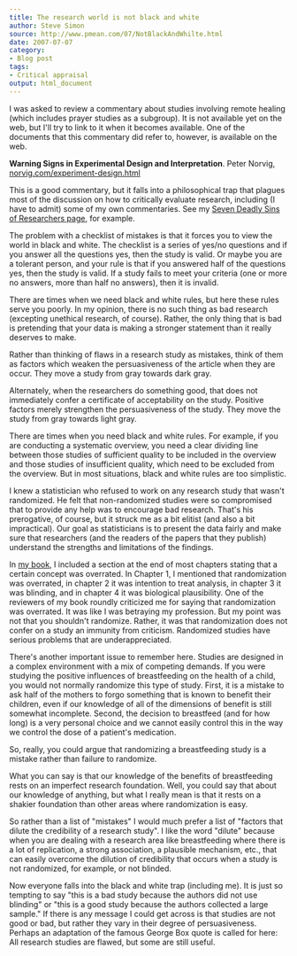 ```yaml
---
title: The research world is not black and white
author: Steve Simon
source: http://www.pmean.com/07/NotBlackAndWhilte.html
date: 2007-07-07
category:
- Blog post
tags:
- Critical appraisal
output: html_document
---
```

I was asked to review a commentary about studies involving remote
healing (which includes prayer studies as a subgroup). It is not
available yet on the web, but I\'ll try to link to it when it becomes
available. One of the documents that this commentary did refer to,
however, is available on the web.

**Warning Signs in Experimental Design and Interpretation**. Peter
Norvig,
[norvig.com/experiment-design.html](http://norvig.com/experiment-design.html)

This is a good commentary, but it falls into a philosophical trap that
plagues most of the discussion on how to critically evaluate research,
including (I have to admit) some of my own commentaries. See my [Seven
Deadly Sins of Researchers page](SevenSins.html), for example.

The problem with a checklist of mistakes is that it forces you to view
the world in black and white. The checklist is a series of yes/no
questions and if you answer all the questions yes, then the study is
valid. Or maybe you are a tolerant person, and your rule is that if you
answered half of the questions yes, then the study is valid. If a study
fails to meet your criteria (one or more no answers, more than half no
answers), then it is invalid.

There are times when we need black and white rules, but here these rules
serve you poorly. In my opinion, there is no such thing as bad research
(excepting unethical research, of course). Rather, the only thing that
is bad is pretending that your data is making a stronger statement than
it really deserves to make.

Rather than thinking of flaws in a research study as mistakes, think of
them as factors which weaken the persuasiveness of the article when they
are occur. They move a study from gray towards dark gray.

Alternately, when the researchers do something good, that does not
immediately confer a certificate of acceptability on the study. Positive
factors merely strengthen the persuasiveness of the study. They move the
study from gray towards light gray.

There are times when you need black and white rules. For example, if you
are conducting a systematic overview, you need a clear dividing line
between those studies of sufficient quality to be included in the
overview and those studies of insufficient quality, which need to be
excluded from the overview. But in most situations, black and white
rules are too simplistic.

I knew a statistician who refused to work on any research study that
wasn\'t randomized. He felt that non-randomized studies were so
compromised that to provide any help was to encourage bad research.
That\'s his prerogative, of course, but it struck me as a bit elitist
(and also a bit impractical). Our goal as statisticians is to present
the data fairly and make sure that researchers (and the readers of the
papers that they publish) understand the strengths and limitations of
the findings.

In [my book](../evidence.asp), I included a section at the end of most
chapters stating that a certain concept was overrated. In Chapter 1, I
mentioned that randomization was overrated, in chapter 2 it was
intention to treat analysis, in chapter 3 it was blinding, and in
chapter 4 it was biological plausibility. One of the reviewers of my
book roundly criticized me for saying that randomization was overrated.
It was like I was betraying my profession. But my point was not that you
shouldn\'t randomize. Rather, it was that randomization does not confer
on a study an immunity from criticism. Randomized studies have serious
problems that are underappreciated.

There\'s another important issue to remember here. Studies are designed
in a complex environment with a mix of competing demands. If you were
studying the positive influences of breastfeeding on the health of a
child, you would not normally randomize this type of study. First, it is
a mistake to ask half of the mothers to forgo something that is known to
benefit their children, even if our knowledge of all of the dimensions
of benefit is still somewhat incomplete. Second, the decision to
breastfeed (and for how long) is a very personal choice and we cannot
easily control this in the way we control the dose of a patient\'s
medication.

So, really, you could argue that randomizing a breastfeeding study is a
mistake rather than failure to randomize.

What you can say is that our knowledge of the benefits of breastfeeding
rests on an imperfect research foundation. Well, you could say that
about our knowledge of anything, but what I really mean is that it rests
on a shakier foundation than other areas where randomization is easy.

So rather than a list of \"mistakes\" I would much prefer a list of
\"factors that dilute the credibility of a research study\". I like the
word \"dilute\" because when you are dealing with a research area like
breastfeeding where there is a lot of replication, a strong association,
a plausible mechanism, etc., that can easily overcome the dilution of
credibility that occurs when a study is not randomized, for example, or
not blinded.

Now everyone falls into the black and white trap (including me). It is
just so tempting to say \"this is a bad study because the authors did
not use blinding\" or \"this is a good study because the authors
collected a large sample.\" If there is any message I could get across
is that studies are not good or bad, but rather they vary in their
degree of persuasiveness. Perhaps an adaptation of the famous George Box
quote is called for here: All research studies are flawed, but some are
still useful.

